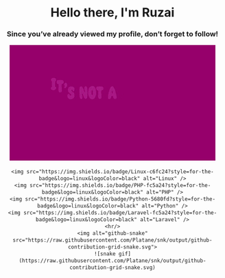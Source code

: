 <h1 align="center">Hello there, I'm Ruzai</h1>
<h3 align="center">Since you’ve already viewed my profile, don’t forget to follow!</h3>


<div align="center">
    <img src="/src/typo_code.gif">
    
    <img src="https://img.shields.io/badge/Linux-c6fc24?style=for-the-badge&logo=linux&logoColor=black" alt="Linux" />
    <img src="https://img.shields.io/badge/PHP-fc5a24?style=for-the-badge&logo=linux&logoColor=black" alt="PHP" />
    <img src="https://img.shields.io/badge/Python-5680fd?style=for-the-badge&logo=linux&logoColor=black" alt="Python" />
    <img src="https://img.shields.io/badge/Laravel-fc5a24?style=for-the-badge&logo=linux&logoColor=black" alt="Laravel" />
    <hr/>
    <img alt="github-snake" src="https://raw.githubusercontent.com/Platane/snk/output/github-contribution-grid-snake.svg">
    ![snake gif](https://raw.githubusercontent.com/Platane/snk/output/github-contribution-grid-snake.svg)
    
</div>

